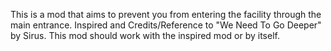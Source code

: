 This is a mod that aims to prevent you from entering the facility through the main entrance. Inspired and Credits/Reference to "We Need To Go Deeper" by Sirus. This mod should work with the inspired mod or by itself.
